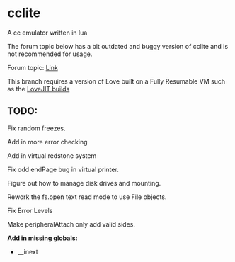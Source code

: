 cclite
======

A cc emulator written in lua

The forum topic below has a bit outdated and buggy version of cclite and is not recommended for usage.

Forum topic: [Link](http://www.computercraft.info/forums2/index.php?/topic/13445-lightweight-cc-emulator-download-now/)

This branch requires a version of Love built on a Fully Resumable VM such as the [LoveJIT builds](http://love2d.org/forums/viewtopic.php?f=3&t=8750&sid=38309655ba569e28dc1b2f09ecba5a9f#p53963)

TODO:
-----

Fix random freezes.

Add in more error checking

Add in virtual redstone system

Fix odd endPage bug in virtual printer.

Figure out how to manage disk drives and mounting.

Rework the fs.open text read mode to use File objects.

Fix Error Levels

Make peripheralAttach only add valid sides.

**Add in missing globals:**

  * __inext
